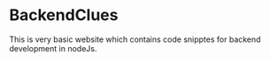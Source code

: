 # BackendClues
This is very basic website which contains code snipptes for backend development in nodeJs.
